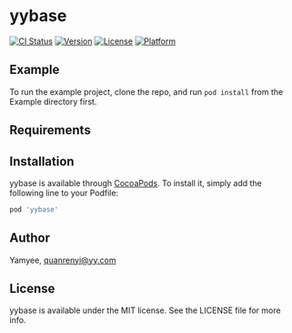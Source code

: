 # yybase

[![CI Status](https://img.shields.io/travis/Yamyee/yybase.svg?style=flat)](https://travis-ci.org/Yamyee/yybase)
[![Version](https://img.shields.io/cocoapods/v/yybase.svg?style=flat)](https://cocoapods.org/pods/yybase)
[![License](https://img.shields.io/cocoapods/l/yybase.svg?style=flat)](https://cocoapods.org/pods/yybase)
[![Platform](https://img.shields.io/cocoapods/p/yybase.svg?style=flat)](https://cocoapods.org/pods/yybase)

## Example

To run the example project, clone the repo, and run `pod install` from the Example directory first.

## Requirements

## Installation

yybase is available through [CocoaPods](https://cocoapods.org). To install
it, simply add the following line to your Podfile:

```ruby
pod 'yybase'
```

## Author

Yamyee, quanrenyi@yy.com

## License

yybase is available under the MIT license. See the LICENSE file for more info.
